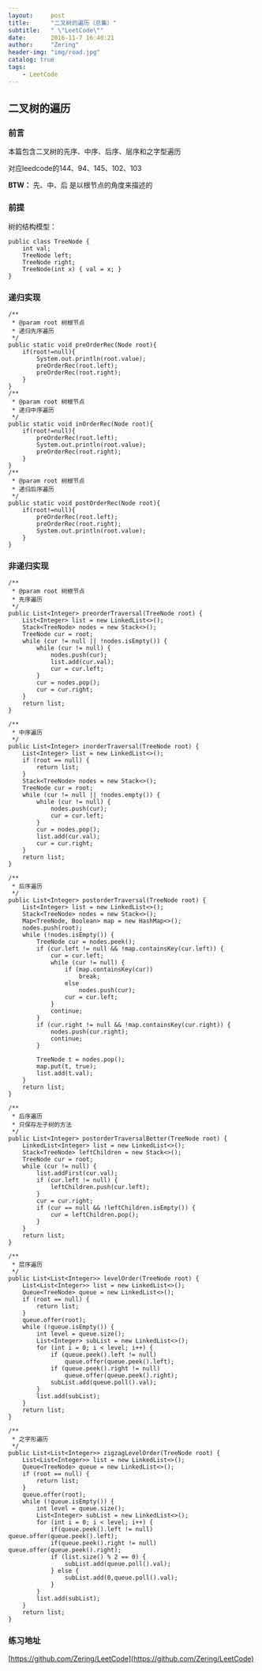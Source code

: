 ```yaml
---
layout:     post
title:      "二叉树的遍历（总集）"
subtitle:   " \"LeetCode\""
date:       2016-11-7 16:40:21  
author:     "Zering"
header-img: "img/road.jpg"
catalog: true
tags:
    - LeetCode
---
```

## 二叉树的遍历

### 前言

本篇包含二叉树的先序、中序、后序、层序和之字型遍历

对应leedcode的144、94、145、102、103

**BTW：** 先、中、后 是以根节点的角度来描述的

### 前提

树的结构模型：

	public class TreeNode {
        int val;
        TreeNode left;
        TreeNode right;
        TreeNode(int x) { val = x; }
	}

### 递归实现

    /** 
     * @param root 树根节点 
     * 递归先序遍历 
     */  
    public static void preOrderRec(Node root){  
        if(root!=null){  
            System.out.println(root.value);  
            preOrderRec(root.left);  
            preOrderRec(root.right);  
        }  
    }  
    /** 
     * @param root 树根节点 
     * 递归中序遍历 
     */  
    public static void inOrderRec(Node root){  
        if(root!=null){  
            preOrderRec(root.left);  
            System.out.println(root.value);  
            preOrderRec(root.right);  
        }  
    }  
    /** 
     * @param root 树根节点 
     * 递归后序遍历 
     */  
    public static void postOrderRec(Node root){  
        if(root!=null){  
            preOrderRec(root.left);  
            preOrderRec(root.right);  
            System.out.println(root.value);  
        }  
    } 

### 非递归实现

	/** 
     * @param root 树根节点 
     * 先序遍历 
     */  
	public List<Integer> preorderTraversal(TreeNode root) {
		List<Integer> list = new LinkedList<>();
		Stack<TreeNode> nodes = new Stack<>();
		TreeNode cur = root;
		while (cur != null || !nodes.isEmpty()) {
			while (cur != null) {
				nodes.push(cur);
				list.add(cur.val);
				cur = cur.left;
			}
			cur = nodes.pop();
			cur = cur.right;
		}
		return list;
    }

	/**
	 * 中序遍历
     */
	public List<Integer> inorderTraversal(TreeNode root) {
        List<Integer> list = new LinkedList<>();
        if (root == null) {
			return list;
		}
        Stack<TreeNode> nodes = new Stack<>();
        TreeNode cur = root;
        while (cur != null || !nodes.empty()) {
			while (cur != null) {
				nodes.push(cur);
				cur = cur.left;
			}
			cur = nodes.pop();
			list.add(cur.val);
			cur = cur.right;
		}
        return list;
    }

	/**
	 * 后序遍历
     */
	public List<Integer> postorderTraversal(TreeNode root) {
    	List<Integer> list = new LinkedList<>();
    	Stack<TreeNode> nodes = new Stack<>();
    	Map<TreeNode, Boolean> map = new HashMap<>();
    	nodes.push(root);
    	while (!nodes.isEmpty()) {
			TreeNode cur = nodes.peek();
			if (cur.left != null && !map.containsKey(cur.left)) {
				cur = cur.left;
				while (cur != null) {
					if (map.containsKey(cur)) 
						break;
					else 
						nodes.push(cur);
					cur = cur.left;
				}
				continue;
			}
			if (cur.right != null && !map.containsKey(cur.right)) {
				nodes.push(cur.right);
				continue;
			}
			
			TreeNode t = nodes.pop();
			map.put(t, true);
			list.add(t.val);
		}
    	return list;
    }
    
    /**
	 * 后序遍历
     * 只保存左子树的方法
     */
    public List<Integer> postorderTraversalBetter(TreeNode root) {
		LinkedList<Integer> list = new LinkedList<>();
		Stack<TreeNode> leftChildren = new Stack<>();
		TreeNode cur = root;
		while (cur != null) {
			list.addFirst(cur.val);
			if (cur.left != null) {
				leftChildren.push(cur.left);
			}
			cur = cur.right;
			if (cur == null && !leftChildren.isEmpty()) {
				cur = leftChildren.pop();
			}
		}
		return list;
	}

	/**
	 * 层序遍历
     */
	public List<List<Integer>> levelOrder(TreeNode root) {
		List<List<Integer>> list = new LinkedList<>();
		Queue<TreeNode> queue = new LinkedList<>();
		if (root == null) {
			return list;
		}
		queue.offer(root);
		while (!queue.isEmpty()) {
			int level = queue.size();
			List<Integer> subList = new LinkedList<>();
			for (int i = 0; i < level; i++) {
				if (queue.peek().left != null) 
					queue.offer(queue.peek().left);
				if (queue.peek().right != null) 
					queue.offer(queue.peek().right);
				subList.add(queue.poll().val);
			}
			list.add(subList);
		}
		return list;
	}
	
	/**
	 * 之字形遍历
     */
	public List<List<Integer>> zigzagLevelOrder(TreeNode root) {
		List<List<Integer>> list = new LinkedList<>();
		Queue<TreeNode> queue = new LinkedList<>();
		if (root == null) {
			return list;
		}
		queue.offer(root);
		while (!queue.isEmpty()) {
			int level = queue.size();
			List<Integer> subList = new LinkedList<>();
			for (int i = 0; i < level; i++) {
				if(queue.peek().left != null) queue.offer(queue.peek().left);
				if(queue.peek().right != null) queue.offer(queue.peek().right);
				if (list.size() % 2 == 0) {
					subList.add(queue.poll().val);
				} else {
					subList.add(0,queue.poll().val);
				}
			}
			list.add(subList);
		}
		return list;
    }

### 练习地址
[https://github.com/Zering/LeetCode](https://github.com/Zering/LeetCode)